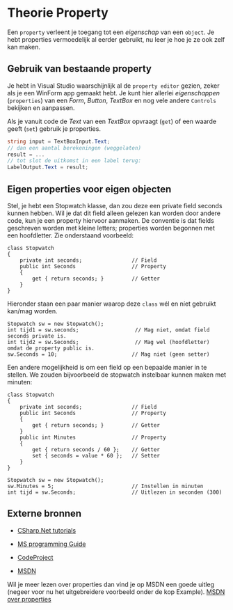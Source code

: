 # Theorie Property

Een `property` verleent je toegang tot een *eigenschap* van een `object`. Je hebt properties vermoedelijk al eerder gebruikt, nu leer je hoe je ze ook zelf kan maken.

## Gebruik van bestaande property

Je hebt in Visual Studio waarschijnlijk al de `property editor` gezien, zeker als je een WinForm app gemaakt hebt. Je kunt hier allerlei *eigenschappen* (`properties`) van een *Form*, *Button*, *TextBox* en nog vele andere `Controls` bekijken en aanpassen.

Als je vanuit code de *Text* van een *TextBox*  opvraagt (`get`) of een waarde geeft (`set`) gebruik je properties.

```cs
string input = TextBoxInput.Text;
// dan een aantal berekeningen (weggelaten)
result = ...
// tot slot de uitkomst in een label terug:
LabelOutput.Text = result;
```

## Eigen properties voor eigen objecten

Stel, je hebt een Stopwatch klasse,
dan zou deze een private field seconds kunnen hebben.
Wil je dat dit field alleen gelezen kan worden door andere code,
kun je een property hiervoor aanmaken.
De conventie is dat fields geschreven worden met kleine letters;
properties worden begonnen met een hoofdletter.
Zie onderstaand voorbeeld:
```
class Stopwatch
{
    private int seconds;                // Field
    public int Seconds                  // Property
    {
        get { return seconds; }         // Getter
    }
}
```

Hieronder staan een paar manier waarop deze `class` wél en níet gebruikt kan/mag worden.
```
Stopwatch sw = new Stopwatch();
int tijd1 = sw.seconds;                  // Mag niet, omdat field seconds private is.
int tijd2 = sw.Seconds;                  // Mag wel (hoofdletter) omdat de property public is.
sw.Seconds = 10;                        // Mag niet (geen setter)
```

Een andere mogelijkheid is om een field op een bepaalde manier in te stellen. We zouden bijvoorbeeld de stopwatch instelbaar kunnen maken met minuten:
```
class Stopwatch
{
    private int seconds;                // Field
    public int Seconds                  // Property
    {
        get { return seconds; }         // Getter
    }
    public int Minutes                  // Property
    {
        get { return seconds / 60 };    // Getter
        set { seconds = value * 60 };   // Setter
    }
}

Stopwatch sw = new Stopwatch();
sw.Minutes = 5;                         // Instellen in minuten
int tijd = sw.Seconds;                  // Uitlezen in seconden (300)
```




## Externe bronnen

+ [CSharp.Net tutorials](http://csharp.net-tutorials.com/classes/properties/)

+ [MS programming Guide](https://docs.microsoft.com/en-us/dotnet/csharp/programming-guide/classes-and-structs/properties)

+ [CodeProject](https://www.codeproject.com/Articles/1006217/Diving-into-OOP-Day-Properties-in-Csharp-A-Practic)

+ [MSDN](https://msdn.microsoft.com/en-us/library/windows/desktop/aa370889(v=vs.85).aspx)

Wil je meer lezen over properties dan vind je op MSDN een goede uitleg (negeer voor nu het uitgebreidere voorbeeld onder de kop Example).
[MSDN over properties](http://msdn.microsoft.com/en-us/library/w86s7x04.aspx)
